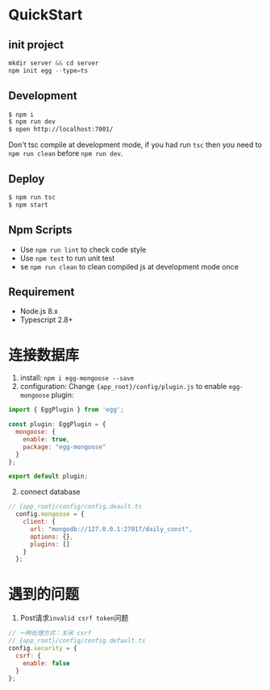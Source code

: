 
# QuickStart
## init project

```js
mkdir server && cd server
npm init egg --type=ts

```

## Development

```bash
$ npm i
$ npm run dev
$ open http://localhost:7001/
```

Don't tsc compile at development mode, if you had run `tsc` then you need to `npm run clean` before `npm run dev`.

## Deploy

```bash
$ npm run tsc
$ npm start
```

## Npm Scripts

- Use `npm run lint` to check code style
- Use `npm test` to run unit test
- se `npm run clean` to clean compiled js at development mode once

## Requirement

- Node.js 8.x
- Typescript 2.8+

# 连接数据库
1. install: `npm i egg-mongoose --save`
2. configuration: Change `{app_root}/config/plugin.js` to enable `egg-mongoose` plugin:
```js
import { EggPlugin } from 'egg';

const plugin: EggPlugin = {
  mongoose: {
    enable: true,
    package: "egg-mongoose"
  }
};

export default plugin;
```
2. connect database
```js
// {app_root}/config/config.deault.ts
  config.mongoose = {
    client: {
      url: "mongodb://127.0.0.1:27017/daily_const",
      options: {},
      plugins: []
    }
  };
```

# 遇到的问题
1. Post请求`invalid csrf token`问题
```js
// 一种处理方式：关闭 csrf
// {app_root}/config/config.default.ts
config.security = {
  csrf: {
    enable: false
  }
};
```

